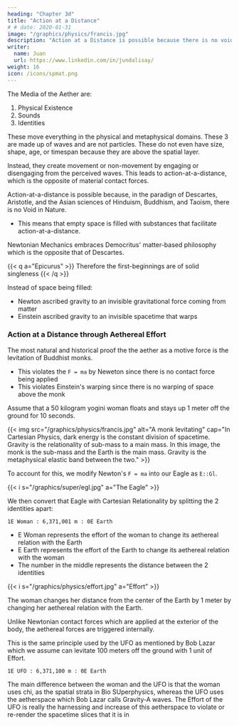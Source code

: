 ```yaml
---
heading: "Chapter 3d"
title: "Action at a Distance"
# # date: 2020-01-31
image: "/graphics/physics/francis.jpg"
description: "Action at a Distance is possible because there is no void in nature."
writer:
  name: Juan
  url: https://www.linkedin.com/in/jundalisay/
weight: 16
icon: /icons/spmat.png
---
```




The Media of the Aether are:

1. Physical Existence
2. Sounds 
3. Identities 

These move everything in the physical and metaphysical domains. These 3 are made up of waves and are not particles. These do not even have size, shape, age, or timespan because they are above the spatial layer. 

Instead, they create movement or non-movement by engaging or disengaging from the perceived waves. This leads to action-at-a-distance, which is the opposite of material contact forces.

Action-at-a-distance is possible because, in the paradign of Descartes, Aristotle, and the Asian sciences of Hinduism, Buddhism, and Taoism, there is no Void in Nature. 
- This means that empty space is filled with substances that facilitate action-at-a-distance.


Newtonian Mechanics embraces Democritus' matter-based philosophy which is the opposite that of Descartes. 

{{< q a="Epicurus" >}}
Therefore the first-beginnings are of solid singleness
{{< /q >}}

Instead of space being filled:
- Newton ascribed gravity to an invisible gravitational force coming from matter
- Einstein ascribed gravity to an invisible spacetime that warps


### Action at a Distance through Aethereal Effort

The most natural and historical proof the the aether as a motive force is the levitation of Buddhist monks. 
- This violates the `F = ma` by Neweton since there is no contact force being applied 
- This violates Einstein's warping since there is no warping of space above the monk 

<!-- According to Newton's Second Law, net force equals mass times acceleration. This is fine for ordinary things like a ball (mass) which is pushed (force) to start rolling (acceleration).  -->

Assume that a 50 kilogram yogini woman floats and stays up 1 meter off the ground for 10 seconds. 

 <!-- consi accelerates 1 meter/second {{< s v="2" >}} without any force? How can `0 = 50 1m/s^2`?    -->

{{< img src="/graphics/physics/francis.jpg" alt="A monk levitating" cap="In Cartesian Physics, dark energy is the constant division of spacetime. Gravity is the relationality of sub-mass to a main mass. In this image, the monk is the sub-mass and the Earth is the main mass. Gravity is the metaphysical elastic band between the two." >}}

To account for this, we modify Newton's `F = ma` into our Eagle as `E::Gl`. 

{{< i s="/graphics/super/egl.jpg" a="The Eagle" >}}

We then convert that Eagle with Cartesian Relationality by splitting the 2 identities apart: 

`1E Woman : 6,371,001 m : 0E Earth`

- E Woman represents the effort of the woman to change its aethereal relation with the Earth 
- E Earth represents the effort of the Earth to change its aethereal relation with the woman
- The number in the middle represents the distance between the 2 identities 


{{< i s="/graphics/physics/effort.jpg" a="Effort" >}}


<!-- A 2D limiter that splits perceptions into seconds will convert `F = ma` on Earth into `Gm^1 [GP second] : Gm^2 [GP second]` based on the Earth's perspective `GP`*
 ![Newton's second law of motion](/graphics/physics/fma.png) -->

The woman changes her distance from the center of the Earth by 1 meter by changing her aethereal relation with the Earth.

Unlike Newtonian contact forces which are applied at the exterior of the body, the aethereal forces are triggered internally. 

<!-- monk `m` in location `x1` floats to location `x2` by successfully changing its state or perspective `Gm` relative to that of the Earth `GP`. The new force, as a **Aethereal Effort**, then results or is derived from the difference between the two states, which may be larger or smaller than the old physical Force.  E = Gm2 [GP second] - Gm1 [GP second] -->

This is the same principle used by the UFO as mentioned by Bob Lazar which we assume can levitate 100 meters off the ground with 1 unit of Effort.

`1E UFO : 6,371,100 m : 0E Earth`

The main difference between the woman and the UFO is that the woman uses chi, as the spatial strata in Bio SUperphysics, whereas the UFO uses the aetherspace which Bob Lazar calls Gravity-A waves. The Effort of the UFO is really the harnessing and increase of this aetherspace to violate or re-render the spacetime slices that it is in

<!-- Thus, it took 1 unit of effort to levitate 1 meter/second^2 with zero physical force. 

Note that this quantified effort is relevant only to the monk himself and cannot be used for comparison with the effort of other monks. It can only be compared to the past and future effort of that monk, where he compares himself with himself since the effort is metaphysical and bound to his own mind*.

{{< n n="*His mind is necessarily attached to his body which he moves by this kind of effort, without any force." >}}
 -->
